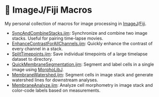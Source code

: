 # :microscope: ImageJ/Fiji Macros

My personal collection of macros for image processing in
[ImageJ](https://imagej.github.io/)/[Fiji](https://fiji.sc/).

- [SyncAndCombineStacks.ijm](SyncAndCombineStacks.ijm): Synchronize and combine
  two image stacks. Useful for pairing time-lapse movies.
- [EnhanceContrastForAllChannels.ijm](EnhanceContrastForAllChannels.ijm):
  Quickly enhance the contrast of every channel in a stack. 
- [SplitTimepoints.ijm](SplitTimepoints.ijm): Save individual timepoints of a
  large timelapse dataset to directory.
- [QuickMembraneSegmentation.ijm](QuickMembraneSegmentation.ijm): Segment and
  label cells in a single image using
  [MorphoLibJ](https://github.com/ijpb/MorphoLibJ).
- [MembraneWatershed.ijm](MembraneWatershed.ijm): Segment cells in image stack
  and generate watershed lines for downstream analyses.
- [MembraneAnalyze.ijm](MembraneAnalyze.ijm): Analyze cell morphometry in image
  stack and color-code labels based on measurements.
